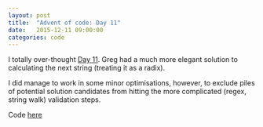 ```yaml
---
layout: post
title:  "Advent of code: Day 11"
date:   2015-12-11 09:00:00
categories: code 
---
```


I totally over-thought [Day 11][day]. Greg had a much more elegant solution to calculating the next string (treating it as a radix).

I did manage to work in some minor optimisations, however, to exclude piles of potential solution candidates from hitting the more complicated (regex, string walk) validation steps.

Code [here][code]

[day]: http://adventofcode.com/day/11
[code]: https://github.com/bildzeitung/adventofcode/tree/master/11
